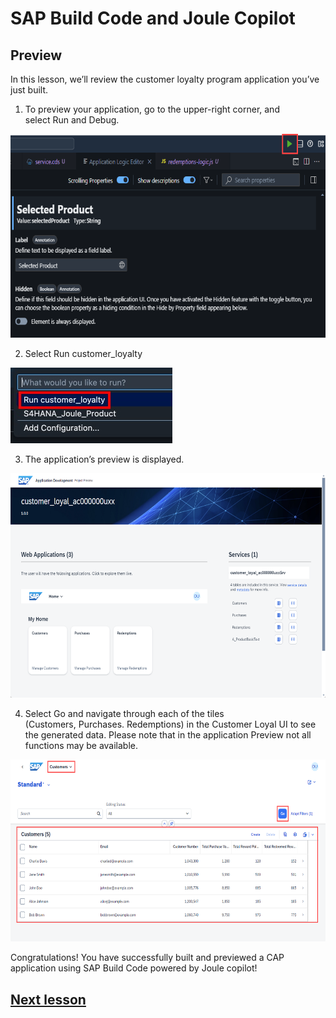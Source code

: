 # SAP Build Code and Joule Copilot

## Preview

In this lesson, we’ll review the customer loyalty program application
you’ve just built.

1.  To preview your application, go to the upper-right corner, and
    select Run and Debug.

<img src="images/image1.png"
style="width:6.5in;height:3.39444in" />

2.  Select Run customer_loyalty

<img src="images/image2.jpg" />

3.  The application’s preview is displayed.

<img src="images/image3.png"
style="width:6.5in;height:3.74375in" />

4.  Select Go and navigate through each of the tiles
    (Customers, Purchases. Redemptions) in the Customer Loyal UI to see
    the generated data. Please note that in the application Preview not
    all functions may be available.

<img src="images/image4.png"
style="width:6.5in;height:3.03056in" />

Congratulations! You have successfully built and previewed a CAP
application using SAP Build Code powered by Joule copilot!

## [Next lesson](../ex2/)